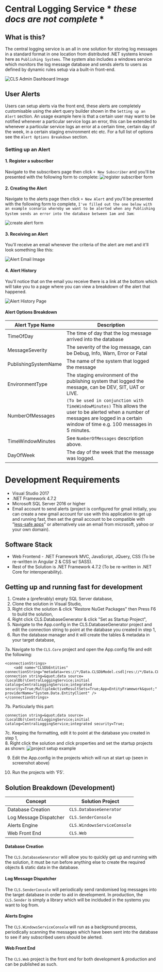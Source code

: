 # Central Logging Service * *these docs are not complete* *
## What is this?
The central logging service is an all in one solution for storing log messages in a standard format in one location from distributed .NET systems known here as `Publishing Systems`. The system also includes a windows service which monitors the log message database and sends alerts to users as defined by dynamic rules setup via a built-in front-end.

![CLS Admin Dashboard Image](https://i.imgur.com/C6tYYh2.png)

## User Alerts
Users can setup alerts via the front end, these alerts are completely customisable using the alert query builder shown in the `Setting up an Alert` section. An usage example here is that a certain user may want to be notified whenever a particular service logs an error, this can be extended to whenever a particular service logs an error at a certain time, certain day of the week, in a certain staging environment etc etc. For a full list of options see the `Alert Options Breakdown` section.

### Setting up an Alert
#### 1. Register a subscriber
Navigate to the subscribers page then click `+ New Subscriber` and you'll be presented with the following form to complete: 
![register subscriber form](https://i.imgur.com/OjzJN9i.png)

#### 2. Creating the Alert
Navigate to the alerts page then click `+ New Alert` and you'll be presented with the following form to complete, `I've filled out the one below with an example scenario whereby we want to be alerted when any Publishing System sends an error into the database between 1am and 3am`: 

![create alert form](https://i.imgur.com/6rMS6i1.png)

#### 3. Receiving an Alert
You'll receive an email whenever the criteria of the alert are met and it'll look something like this:

![Alert Email Image](https://i.imgur.com/4x3UuRS.png)

#### 4. Alert History
You'll notice that on the email you receive there is a link at the bottom which will take you to a page where you can view a breakdown of the alert that happened.

![Alert History Page](https://i.imgur.com/yx6jsSy.png)

#### Alert Options Breakdown
| Alert Type Name | Description |
| --------------- | ----------- |
| TimeOfDay | The time of day that the log message arrived into the database |
| MessageSeverity | The severity of the log message, can be Debug, Info, Warn, Error or Fatal |
| PublishingSystemName | The name of the system that logged the message |
| EnvironmentType | The staging environment of the publishing system that logged the message, can be DEV, SIT, UAT or LIVE. |
| NumberOfMessages | `(To be used in conjunction with TimeWindowMinutes)` This allows the user to be alerted when a number of messages are logged in a certain window of time e.g. 100 messages in 5 minutes. |
| TimeWindowMinutes | See `NumberOfMessages` description above. |
| DayOfWeek | The day of the week that the message was logged. |

# Development Requirements
- Visual Studio 2017
- .NET Framework 4.7.2
- Microsoft SQL Server 2016 or higher
- Email account to send alerts (project is configured for gmail initially, you can create a new gmail account for use with this application to get up and running fast, then set the gmail account to be compatible with "[less-safe apps](https://myaccount.google.com/lesssecureapps)" or alternatively use an email from microsoft, yahoo or your own domain).

## Software Stack
- Web Frontend - .NET Framework MVC, JavaScript, JQuery, CSS (To be re-written in Angular 2 & CSS w/ SASS).
- Rest of the Solution is .NET Framework 4.7.2 (To be re-written in .NET Core for interoperability).

## Getting up and running fast for development
1. Create a (preferably) empty SQL Server database,
2. Clone the solution in Visual Studio,
3. Right click the solution & click "Restore NuGet Packages" then Press F6 to build the solution,
4. Right click CLS.DatabaseGenerator & click "Set as Startup Project",
5. Navigate to the App.config in the CLS.DatabaseGenerator project and edit the connection string to point at the database you created in step 1,
6. Run the database manager and it will create the tables & metadata in your target database,

7a. Navigate to the `CLS.Core` project and open the App.config file and edit the following:
```
<connectionStrings>
    <add name="CLSDbEntities" connectionString="metadata=res://*/Data.CLSDbModel.csdl|res://*/Data.CLSDbModel.ssdl|res://*/Data.CLSDbModel.msl;provider=System.Data.SqlClient;provider connection string=&quot;data source=(LocalDb)\CentralLoggingService;initial catalog=CentralLoggingService;integrated security=True;MultipleActiveResultSets=True;App=EntityFramework&quot;" providerName="System.Data.EntityClient" />
</connectionStrings>
```
7b. Particularly this part:
```
connection string=&quot;data source=(LocalDb)\CentralLoggingService;initial catalog=CentralLoggingService;integrated security=True;
```
7c. Keeping the formatting, edit it to point at the database you created in step 1,  
8. Right click the solution and click properties and set the startup projects as shown:
![project setup example](https://i.imgur.com/6jaNTJf.png?1)

9. Edit the App.config in the projects which will run at start up (seen in screenshot above)

10. Run the projects with 'F5'.

## Solution Breakdown (Development)
| Concept                | Solution Project            |
| ---------------------- | --------------------------- |
| Database Creation      | `CLS.DatabaseGenerator`     |
| Log Message Dispatcher | `CLS.SenderConsole`         |
| Alerts Engine          | `CLS.WindowsServiceConsole` |
| Web Front End          | `CLS.Web`                   |

#### Database Creation
The `CLS.DatabaseGenerator` will allow you to quickly get up and running with the solution, it must be run before anything else to create the required objects & static data in the database.

#### Log Message Dispatcher
The `CLS.SenderConsole` will periodically send randomised log messages into the target database in order to aid in development. In production, the `CLS.Sender` is simply a library which will be inclduded in the systems you want to log from.

#### Alerts Engine
The `CLS.WindowsServiceConsole` will run as a background process, periodically scanning the messages which have been sent into the database to see if any subscribed users should be alerted.

#### Web Front End
The `CLS.Web` project is the front end for both development & production and can be published as such.
